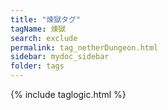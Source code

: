 ```yaml
---
title: "煉獄タグ"
tagName: 煉獄
search: exclude
permalink: tag_netherDungeon.html
sidebar: mydoc_sidebar
folder: tags
---
```

{% include taglogic.html %}
